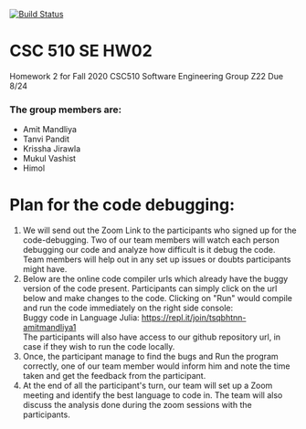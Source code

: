 [![Build Status](https://travis-ci.org/AmitMandliya/gameOfLife.svg?branch=master)](https://travis-ci.org/AmitMandliya/gameOfLife)

# CSC 510 SE HW02
Homework 2 for Fall 2020 CSC510 Software Engineering Group Z22
Due 8/24

### The group members are:
* Amit Mandliya
* Tanvi Pandit
* Krissha Jirawla
* Mukul Vashist
* Himol

# Plan for the code debugging:

1. We will send out the Zoom Link to the participants who signed up for the code-debugging. Two of our team members will watch each person debugging our code and analyze how difficult is it debug the code. Team members will help out in any set up issues or doubts participants might have.
2. Below are the online code compiler urls which already have the buggy version of the code present. Participants can simply click on the url below and make changes to the code. Clicking on "Run" would compile and run the code immediately on the right side console:<br>
Buggy code in Language Julia: https://repl.it/join/tsqbhtnn-amitmandliya1 <br>
The participants will also have access to our github repository url, in case if they wish to run the code locally.
3. Once, the participant manage to find the bugs and Run the program correctly, one of our team member would inform him and note the time taken and get the feedback from the participant.
4. At the end of all the participant's turn, our team will set up a Zoom meeting and identify the best language to code in. The team will also discuss the analysis done during the zoom sessions with the participants.
